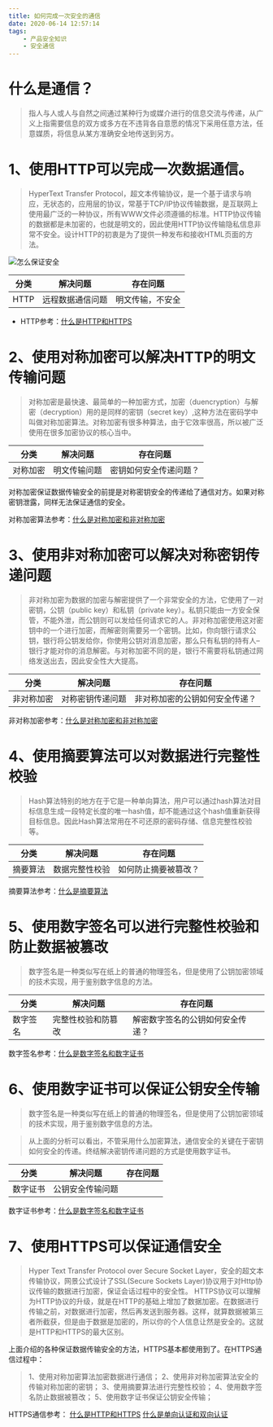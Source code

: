```yaml
---
title: 如何完成一次安全的通信
date: 2020-06-14 12:57:14
tags:
    - 产品安全知识
    - 安全通信
---
```


# 什么是通信？
>指人与人或人与自然之间通过某种行为或媒介进行的信息交流与传递，从广义上指需要信息的双方或多方在不违背各自意愿的情况下采用任意方法，任意媒质，将信息从某方准确安全地传送到另方。

<!--more-->

# 1、使用HTTP可以完成一次数据通信。

>HyperText Transfer Protocol，超文本传输协议，是一个基于请求与响应，无状态的，应用层的协议，常基于TCP/IP协议传输数据，是互联网上使用最广泛的一种协议，所有WWW文件必须遵循的标准。HTTP协议传输的数据都是未加密的，也就是明文的，因此使用HTTP协议传输隐私信息非常不安全。设计HTTP的初衷是为了提供一种发布和接收HTML页面的方法。

![怎么保证安全](怎么保证安全.png)

| 分类 | 解决问题     | 存在问题     |
| ---- | ---------------- | ---------------- |
| HTTP | 远程数据通信问题 | 明文传输，不安全 |


* HTTP参考：[什么是HTTP和HTTPS](http://www.codesecurity.cn/2020/06/14/%E4%BB%80%E4%B9%88%E6%98%AFHTTP%E5%92%8CHTTPS/)


# 2、使用对称加密可以解决HTTP的明文传输问题

>对称加密是最快速、最简单的一种加密方式，加密（duencryption）与解密（decryption）用的是同样的密钥（secret key）,这种方法在密码学中叫做对称加密算法。对称加密有很多种算法，由于它效率很高，所以被广泛使用在很多加密协议的核心当中。

| 分类   | 解决问题 | 存在问题           |
| -------- | ------------ | ---------------------- |
| 对称加密 | 明文传输问题 | 密钥如何安全传递问题？ |


对称加密保证数据传输安全的前提是对称密钥安全的传递给了通信对方。如果对称密钥泄露，同样无法保证通信的安全。

对称加密算法参考：[什么是对称加密和非对称加密](http://www.codesecurity.cn/2020/06/11/%E4%BB%80%E4%B9%88%E6%98%AF%E5%AF%B9%E7%A7%B0%E5%8A%A0%E5%AF%86%E5%92%8C%E9%9D%9E%E5%AF%B9%E7%A7%B0%E5%8A%A0%E5%AF%86/)


# 3、使用非对称加密可以解决对称密钥传递问题

>非对称加密为数据的加密与解密提供了一个非常安全的方法，它使用了一对密钥，公钥（public key）和私钥（private key）。私钥只能由一方安全保管，不能外泄，而公钥则可以发给任何请求它的人。非对称加密使用这对密钥中的一个进行加密，而解密则需要另一个密钥。比如，你向银行请求公钥，银行将公钥发给你，你使用公钥对消息加密，那么只有私钥的持有人–银行才能对你的消息解密。与对称加密不同的是，银行不需要将私钥通过网络发送出去，因此安全性大大提高。

| 分类     | 解决问题     | 存在问题                   |
| ---------- | ---------------- | ------------------------------ |
| 非对称加密 | 对称密钥传递问题 | 非对称加密的公钥如何安全传递？ |


非对称加密参考：[什么是对称加密和非对称加密](http://www.codesecurity.cn/2020/06/11/%E4%BB%80%E4%B9%88%E6%98%AF%E5%AF%B9%E7%A7%B0%E5%8A%A0%E5%AF%86%E5%92%8C%E9%9D%9E%E5%AF%B9%E7%A7%B0%E5%8A%A0%E5%AF%86/)


# 4、使用摘要算法可以对数据进行完整性校验

>Hash算法特别的地方在于它是一种单向算法，用户可以通过hash算法对目标信息生成一段特定长度的唯一hash值，却不能通过这个hash值重新获得目标信息。因此Hash算法常用在不可还原的密码存储、信息完整性校验等。

| 分类   | 解决问题   | 存在问题         |
| -------- | -------------- | -------------------- |
| 摘要算法 | 数据完整性校验 | 如何防止摘要被篡改？ |

摘要算法参考：[什么是摘要算法](http://www.codesecurity.cn/2020/06/12/%E4%BB%80%E4%B9%88%E6%98%AF%E6%91%98%E8%A6%81%E7%AE%97%E6%B3%95/)

# 5、使用数字签名可以进行完整性校验和防止数据被篡改
>数字签名是一种类似写在纸上的普通的物理签名，但是使用了公钥加密领域的技术实现，用于鉴别数字信息的方法。


| 分类   | 解决问题       | 存在问题                     |
| -------- | ------------------ | -------------------------------- |
| 数字签名 | 完整性校验和防篡改 | 解密数字签名的公钥如何安全传递？ |

数字签名参考：[什么是数字签名和数字证书](http://www.codesecurity.cn/2020/06/13/%E4%BB%80%E4%B9%88%E6%98%AF%E6%95%B0%E5%AD%97%E7%AD%BE%E5%90%8D%E5%92%8C%E6%95%B0%E5%AD%97%E8%AF%81%E4%B9%A6/)


# 6、使用数字证书可以保证公钥安全传输
>数字签名是一种类似写在纸上的普通的物理签名，但是使用了公钥加密领域的技术实现，用于鉴别数字信息的方法。

>从上面的分析可以看出，不管采用什么加密算法，通信安全的关键在于密钥如何安全的传递。终结解决密钥传递问题的方式是使用数字证书。


| 分类   | 解决问题     | 存在问题 |
| -------- | ---------------- | -------- |
| 数字证书 | 公钥安全传输问题 |          |


数字证书参考：[什么是数字签名和数字证书](http://www.codesecurity.cn/2020/06/13/%E4%BB%80%E4%B9%88%E6%98%AF%E6%95%B0%E5%AD%97%E7%AD%BE%E5%90%8D%E5%92%8C%E6%95%B0%E5%AD%97%E8%AF%81%E4%B9%A6/)


# 7、使用HTTPS可以保证通信安全
>Hyper Text Transfer Protocol over Secure Socket Layer，安全的超文本传输协议，网景公式设计了SSL(Secure Sockets Layer)协议用于对Http协议传输的数据进行加密，保证会话过程中的安全性。
HTTPS协议可以理解为HTTP协议的升级，就是在HTTP的基础上增加了数据加密。在数据进行传输之前，对数据进行加密，然后再发送到服务器。这样，就算数据被第三者所截获，但是由于数据是加密的，所以你的个人信息让然是安全的。这就是HTTP和HTTPS的最大区别。

上面介绍的各种保证数据传输安全的方法，HTTPS基本都使用到了。在HTTPS通信过程中：
> 1、使用对称加密算法加密数据进行通信；
2、使用非对称加密算法安全的传输对称加密的密钥；
3、使用摘要算法进行完整性校验；
4、使用数字签名防止数据被篡改；
5、使用数字证书保证公钥安全传输；

HTTPS通信参考：
[什么是HTTP和HTTPS](http://www.codesecurity.cn/2020/06/14/%E4%BB%80%E4%B9%88%E6%98%AFHTTP%E5%92%8CHTTPS/)
[什么是单向认证和双向认证](http://www.codesecurity.cn/2020/06/14/%E4%BB%80%E4%B9%88%E6%98%AF%E5%8D%95%E5%90%91%E8%AE%A4%E8%AF%81%E5%92%8C%E5%8F%8C%E5%90%91%E8%AE%A4%E8%AF%81/)



